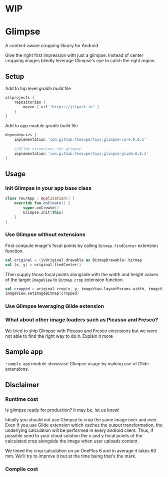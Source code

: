 # WIP

# Glimpse
A content-aware cropping library for Android

Give the right first impression with just a glimpse. Instead of center cropping images blindly leverage Glimpse's eye to catch the right region.

## Setup
Add to top level *gradle.build* file
```gradle
allprojects {
    repositories {
        maven { url "https://jitpack.io" }
    }
}
```

Add to app module *gradle.build* file
```gradle
dependencies {
	implementation 'com.github.thesupertoys:glimpse-core:0.0.1'
	
	//Glide extensions for glimpse
	implementation 'com.github.thesupertoys:glimpse-glide:0.0.1'
}
```

## Usage

### Init Glimpse in your app base class

```kotlin
class YourApp : Application() {
    override fun onCreate() {
        super.onCreate()
        Glimpse.init(this)
    }
}
```

### Use Glimpse without extensions
First compute image's focal points by calling `Bitmap.findCenter` extension function.

```kotlin
val original = (ivOriginal.drawable as BitmapDrawable).bitmap
val (x, y) = original.findCenter()
```

Then supply those focal points alongside with the width and height values of the target `ImageView` to `Bitmap.crop` extension function.

```kotlin
val cropped = original.crop(x, y, imageView.layoutParams.width, imageView.layoutParams.height)
imageView.setImageBitmap(cropped)
```

### Use Glimpse leveraging Glide extension 

### What about other image loaders such as Picasso and Fresco?
We tried to ship Glimpse with Picasso and Fresco extensions but we were not able to find the right way to do it.
Explain it more     

## Sample app
`:sample_app` module showcase Glimpse usage by making use of Glide extensions.

## Disclaimer

### Runtime cost
Is glimpse ready for production? It may be, let us know! 

Ideally you should not use Glimpse to crop the same image over and over. Even if you use Glide extension which caches the output transformation, the underlying calculation 
will be performed in every android client. Thus, if possible send to your cloud solution the x and y focal points of the calculated crop alongside the image when user uploads content.

We timed the crop calculation on an OnePlus 6 and in average it takes 60 mm. We'll try to improve it but at the time being that's the mark. 


### Compile cost